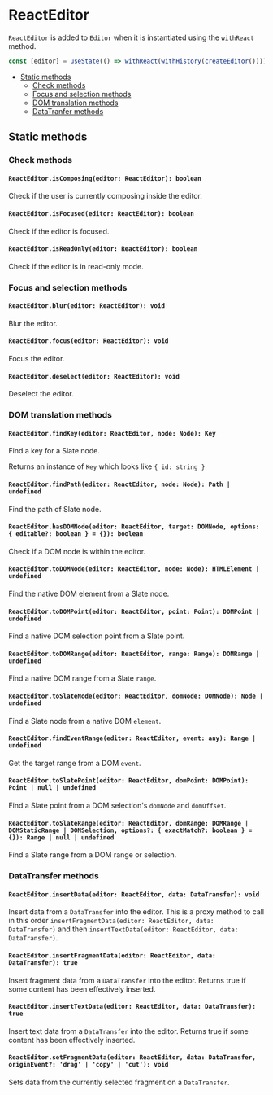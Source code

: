 # ReactEditor

`ReactEditor` is added to `Editor` when it is instantiated using the `withReact` method.

```typescript
const [editor] = useState(() => withReact(withHistory(createEditor())))
```

- [Static methods](react-editor.md#static-methods)
  - [Check methods](react-editor.md#check-methods)
  - [Focus and selection methods](react-editor.md#focus-and-selection-methods)
  - [DOM translation methods](react-editor.md#dom-translation-methods)
  - [DataTranfer methods](react-editor.md#datatransfer-methods)

## Static methods

### Check methods

#### `ReactEditor.isComposing(editor: ReactEditor): boolean`

Check if the user is currently composing inside the editor.

#### `ReactEditor.isFocused(editor: ReactEditor): boolean`

Check if the editor is focused.

#### `ReactEditor.isReadOnly(editor: ReactEditor): boolean`

Check if the editor is in read-only mode.

### Focus and selection methods

#### `ReactEditor.blur(editor: ReactEditor): void`

Blur the editor.

#### `ReactEditor.focus(editor: ReactEditor): void`

Focus the editor.

#### `ReactEditor.deselect(editor: ReactEditor): void`

Deselect the editor.

### DOM translation methods

#### `ReactEditor.findKey(editor: ReactEditor, node: Node): Key`

Find a key for a Slate node.

Returns an instance of `Key` which looks like `{ id: string }`

#### `ReactEditor.findPath(editor: ReactEditor, node: Node): Path | undefined`

Find the path of Slate node.

#### `ReactEditor.hasDOMNode(editor: ReactEditor, target: DOMNode, options: { editable?: boolean } = {}): boolean`

Check if a DOM node is within the editor.

#### `ReactEditor.toDOMNode(editor: ReactEditor, node: Node): HTMLElement | undefined`

Find the native DOM element from a Slate node.

#### `ReactEditor.toDOMPoint(editor: ReactEditor, point: Point): DOMPoint | undefined`

Find a native DOM selection point from a Slate point.

#### `ReactEditor.toDOMRange(editor: ReactEditor, range: Range): DOMRange | undefined`

Find a native DOM range from a Slate `range`.

#### `ReactEditor.toSlateNode(editor: ReactEditor, domNode: DOMNode): Node | undefined`

Find a Slate node from a native DOM `element`.

#### `ReactEditor.findEventRange(editor: ReactEditor, event: any): Range | undefined`

Get the target range from a DOM `event`.

#### `ReactEditor.toSlatePoint(editor: ReactEditor, domPoint: DOMPoint): Point | null | undefined`

Find a Slate point from a DOM selection's `domNode` and `domOffset`.

#### `ReactEditor.toSlateRange(editor: ReactEditor, domRange: DOMRange | DOMStaticRange | DOMSelection, options?: { exactMatch?: boolean } = {}): Range | null | undefined`

Find a Slate range from a DOM range or selection.

### DataTransfer methods

#### `ReactEditor.insertData(editor: ReactEditor, data: DataTransfer): void`

Insert data from a `DataTransfer` into the editor. This is a proxy method to call in this order `insertFragmentData(editor: ReactEditor, data: DataTransfer)` and then `insertTextData(editor: ReactEditor, data: DataTransfer)`.

#### `ReactEditor.insertFragmentData(editor: ReactEditor, data: DataTransfer): true`

Insert fragment data from a `DataTransfer` into the editor. Returns true if some content has been effectively inserted.

#### `ReactEditor.insertTextData(editor: ReactEditor, data: DataTransfer): true`

Insert text data from a `DataTransfer` into the editor. Returns true if some content has been effectively inserted.

#### `ReactEditor.setFragmentData(editor: ReactEditor, data: DataTransfer, originEvent?: 'drag' | 'copy' | 'cut'): void`

Sets data from the currently selected fragment on a `DataTransfer`.
